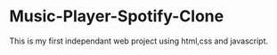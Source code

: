 # Music-Player-Spotify-Clone
This is my first independant web project using html,css and javascript.

